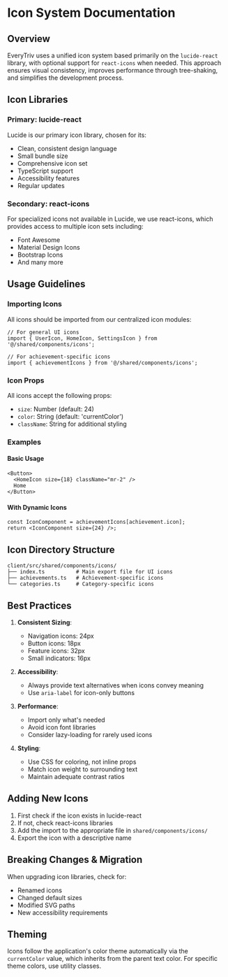 # Icon System Documentation

## Overview
EveryTriv uses a unified icon system based primarily on the `lucide-react` library, with optional support for `react-icons` when needed. This approach ensures visual consistency, improves performance through tree-shaking, and simplifies the development process.

## Icon Libraries

### Primary: lucide-react
Lucide is our primary icon library, chosen for its:
- Clean, consistent design language
- Small bundle size
- Comprehensive icon set
- TypeScript support
- Accessibility features
- Regular updates

### Secondary: react-icons
For specialized icons not available in Lucide, we use react-icons, which provides access to multiple icon sets including:
- Font Awesome
- Material Design Icons
- Bootstrap Icons
- And many more

## Usage Guidelines

### Importing Icons
All icons should be imported from our centralized icon modules:

```tsx
// For general UI icons
import { UserIcon, HomeIcon, SettingsIcon } from '@/shared/components/icons';

// For achievement-specific icons 
import { achievementIcons } from '@/shared/components/icons';
```

### Icon Props
All icons accept the following props:
- `size`: Number (default: 24)
- `color`: String (default: 'currentColor')
- `className`: String for additional styling

### Examples

#### Basic Usage
```tsx
<Button>
  <HomeIcon size={18} className="mr-2" />
  Home
</Button>
```

#### With Dynamic Icons
```tsx
const IconComponent = achievementIcons[achievement.icon];
return <IconComponent size={24} />;
```

## Icon Directory Structure

```
client/src/shared/components/icons/
├── index.ts          # Main export file for UI icons
├── achievements.ts   # Achievement-specific icons
└── categories.ts     # Category-specific icons
```

## Best Practices

1. **Consistent Sizing**:
   - Navigation icons: 24px
   - Button icons: 18px
   - Feature icons: 32px
   - Small indicators: 16px

2. **Accessibility**:
   - Always provide text alternatives when icons convey meaning
   - Use `aria-label` for icon-only buttons

3. **Performance**:
   - Import only what's needed
   - Avoid icon font libraries
   - Consider lazy-loading for rarely used icons

4. **Styling**:
   - Use CSS for coloring, not inline props
   - Match icon weight to surrounding text
   - Maintain adequate contrast ratios

## Adding New Icons

1. First check if the icon exists in lucide-react
2. If not, check react-icons libraries
3. Add the import to the appropriate file in `shared/components/icons/`
4. Export the icon with a descriptive name

## Breaking Changes & Migration

When upgrading icon libraries, check for:
- Renamed icons
- Changed default sizes
- Modified SVG paths
- New accessibility requirements

## Theming

Icons follow the application's color theme automatically via the `currentColor` value, which inherits from the parent text color. For specific theme colors, use utility classes.
